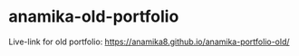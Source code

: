 # anamika-old-portfolio

Live-link for old portfolio:
https://anamika8.github.io/anamika-portfolio-old/
